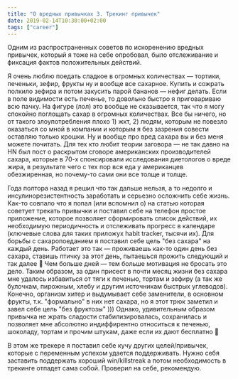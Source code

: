 ```yaml
---
title: "О вредных привычках 3. Трекинг привычек"
date: 2019-02-14T10:30:00+02:00
tags: ["career"]
---
```


Одним из распространенных советов по искоренению вредных привычек, который я тоже на себе опробовал, было отслеживание и фиксация фактов положительных действий. 

Я очень люблю поедать сладкое в огромных количествах — тортики, печеньки, зефир, фрукты ну и вообще все сахарное. Купить и сожрать полкило зефира и потом закусить парой бананов — нефиг делать. Если в поле видимости есть печенье, то довольно быстро я приговариваю всю пачку. На фигуре (лол) это вообще не сказывается, так что я могу спокойно поглощать сахар в огромных количествах. Все бы ничего, но от такого злоупотребления плохо 1) жкт, 2) людям, которым не повезло оказаться со мной в компании и которым я без зазрения совести оставляю только крошки. Ну и вообще про вред сахара вы и без меня можете почитать. Для тех кто любит теории заговора — не так давно на HN был пост о раскрытом сговоре американских производителей сахара, которые в 70-х спонсировали исследования диетологов о вреде жира, в результате чего с тех пор вся еда у американцев обезжиренная, но почему-то сами они все толще и толще. 

Года полтора назад я решил что так дальше нельзя, а то недолго и инсулинорезистентность заработать и серьезно осложнить себе жизнь. Как-то совпало что я попал (или вспомнил о) на статью которая советует трекать привычки и поставил себе на телефон простое приложение, которое позволяет сформировать список действий, их необходимую периодичность и отслеживать прогресс в календаре (ключевые слова для таких приложух habit tracker, тысячи их). Для борьбы с сахаропоеданием я поставил себе цель "без сахара" на каждый день. Работает это так — проживаешь как-то один день без сахара, ставишь птичку за этот день, пытаешься прожить следующий и так далее 🙂 Чем больше дней — тем больше мотивация не бросать это дело. Таким образом, за один присест в почти месяц жизни без сахара мне удалось избавиться от тяги к печенью, тортам и зефиру (а так же булочкам, пирожным, хлебу и другим источникам быстрых углеводов). Конечно, организм хитер и выдумывает себе заменители, в основном фрукты, т.к. "формально" в них нет сахара, но я этот трюк заметил и завел себе цель "без фруктозы" ))) Однако, удивительным образом привычка не жрать сладости стабилизировалась, сохранилась и позволяет мне абсолютно индиффирентно относиться к печенью, шоколаду, тортам и прочим штукам, даже если их дают бесплатно 🙂 

В этом же трекере я поставил себе кучу других целей/привычек, которые с переменным успехом удается поддерживать. Нужно себя заставить поддержать хороший win/killstreak а потом необходимость в трекинге отпадет сама собой. Проверил на себе, рекомендую.